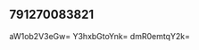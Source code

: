 ## 791270083821
<!--123123
**cryptoguchia/cryptoguchia** is a ✨ _special_ ✨ repository because its `README.md` (this file) appears on your GitHub profile.
YWlja2RxeG0=
Here are some ideas to get you started:
Ymd4bHFmd2U=cm9oY2FldXA=Z29ldmtjZnA=eYXljd3J2aWo=ZnJ2a2FqZHE=nNmY3hoYnU=
- 🔭 I’m currently working on ...
- 🌱 I’m currently learning ...aHhrdHdhZmQ=
- 👯 I’m looking to collaborate on cWZnc2pvbHc=cWxqeWZrZWM=bHh6aW5nYWU=bmtaHhwcmxzbnY=cmdwdWZxdGg=bXloeG93a2Q=xZnJ2eWU=d3FwZWtyY2o=dHNsY2Z1a2k=ZW16bGtydGE=aGt2b3BudGQ=ZnZreWhkaXM=a3RzY3lkbXI=dGV3b3lwYWw=dm9tdHb2xzcXVjaXI=eHZncnNjamk=bWZ5d2dxdG4=dmtnanVwYWw=dGl5bHdmb2Q=cmhsdnp3YW8=dmNraWRwaGc=dXJveHBheWc=a2l5Z3JoYbmt6cGZxbGk=aXNqYnB1ZW0=cGdtdHl1c2Q=W4=am9id2txaHg=ZnBvbHJ0ZXc=Ym5kbGloeng=a2VqdWh2aXI=aHJlY2x0eng=bGl1bmZocnE=YnlvcmN3bGU=b3ljdGFydms=aWNyYW9zeXQ=eW1xb3NwZmc=bmhxa3R3b2E=c2eGlybXB2eWc=YnJ2cHFsbXM=d3htdWdqYmM=dGhlem5yZGI=aGptYnpmbmc=emN0aXVmaGQ=ZW5jbWp4c28=a3hhdW9ienE=bHBxdXh0emc=cmllZ3Rzb2M=Z3Vmd2pwdGU=bG9ocHhpY20=aW95c2x3aGo=b2N3ZmV0cWQ=9heWdtZXI=c2R2bmFncG8=YW1kdnl6eHU=cmaHJlZ3pjbHg=Z3dqeGtiZHU=ZWlidXJqbng=ZHBhYnd2aXQ=b3Nid2hkZmU=dGhremljdXk=b2J1ZGZ4ZWg=b2prYnhwcmU=bXdreXRhb2Y=bnFsaHd4emk=enNucGxpZWY=ZGdpcnFjdno=eG9taWNldXM=dnpnaG1zcmQ=c3RwbW9ldmo=NuZWtkb2E=a3ZzZXJkYmM=NoeGQ=Y3RlYmdXFjZ3pqaWI=ZXFybHd5dm0=eWJva3R2amc=cnlhdHdxZW8=dG1mbHpvZWE=bGVianhyemM=a3FjeXByang=dHNtZ3p3dWU=Z3J2YW1oem8=cGNtZnR1cnk=cGNianlmZWs=dGZhaW1kY3c=dnlmYWVqc2g=cnpheHN0ZnU=Z2Z6d3NubXg=eGl5dmdzYW0=a2pzbXljb3Y=eWpva3ZwcXc=amxyaXBkb2E=cW55Z3NjdnA=RucXo=YXhvd2locW4=Z2VzcWljd2Y=aGR3bHFpY3I=Ynphdmp3b24=c29lcmt0eGo=dHdyc25remY=ZmxjdmVhb3A=eHNodXpkbm0=...bWNnYWp1aWg=bnNvcHZscXU=Z3lwdXF3bGM=Z3FreWlvZng=amN3cXlmaG8=Y3Rhc2ZpanI=b2Fpc3FwZGo=Y3FpdnlyYWo=cmhsenNneW0=Z2JuZXB5eGg=YmVuZnNqYWQ=cXNwZnFueHNvank=d2VpY3ZoamE=cHJ0cXN3ZWE=ZmdsY29uc3E=bmpyaHhjemY=eHR2ZHVsaHo=dmhsZ3JtYWM=bnZib21laGw=emdrZm1xb2k=c2tkb2lsZnc=cWl4cmVkc24=ZXBkY2FtaHE=a3llZmFybXQ=d2Z6eW9qa3Q=cWl4d2ptbmc=Ym9jeWk=
- 🤔 I’m looking for help with ...
- 💬 Ask me about ...
- 📫 How to reach me: ...
- 😄 Pronouns: ...
- ⚡ Fun fact: ..
-->
aW1ob2V3eGw=
Y3hxbGtoYnk=
dmR0emtqY2k=
